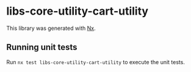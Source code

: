 # libs-core-utility-cart-utility

This library was generated with [Nx](https://nx.dev).

## Running unit tests

Run `nx test libs-core-utility-cart-utility` to execute the unit tests.
